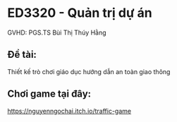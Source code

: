 # ED3320 - Quản trị dự án
GVHD: PGS.TS Bùi Thị Thúy Hằng

## Đề tài:
Thiết kế trò chơi giáo dục hướng dẫn an toàn giao thông

## Chơi game tại đây:
https://nguyenngochai.itch.io/traffic-game

